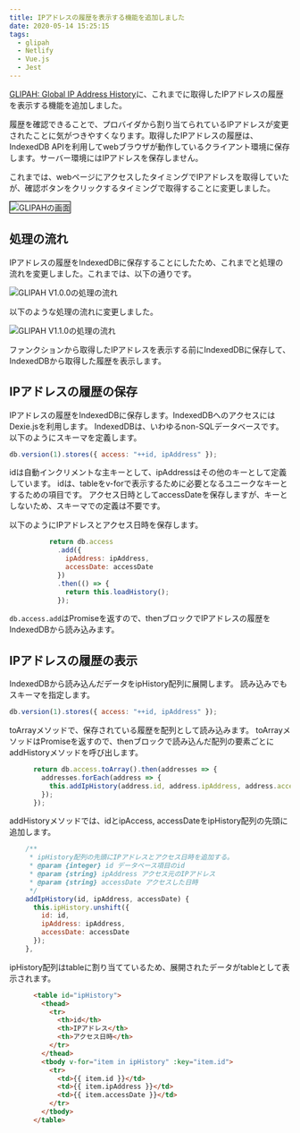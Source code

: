 ```yaml
---
title: IPアドレスの履歴を表示する機能を追加しました
date: 2020-05-14 15:25:15
tags:
  - glipah
  - Netlify
  - Vue.js
  - Jest
---
```


[GLIPAH: Global IP Address History](https://glipah.netlify.app/)に、これまでに取得したIPアドレスの履歴を表示する機能を追加しました。

履歴を確認できることで、プロバイダから割り当てられているIPアドレスが変更されたことに気がつきやすくなります。取得したIPアドレスの履歴は、IndexedDB APIを利用してwebブラウザが動作しているクライアント環境に保存します。サーバー環境にはIPアドレスを保存しません。

<!--more-->

これまでは、webページにアクセスしたタイミングでIPアドレスを取得していたが、確認ボタンをクリックするタイミングで取得することに変更しました。

<img src="Screenshot_2020-05-14GLIPAH.png" alt="GLIPAHの画面" style="border:1px solid #000000;" />

## 処理の流れ

IPアドレスの履歴をIndexedDBに保存することにしたため、これまでと処理の流れを変更しました。これまでは、以下の通りです。

<img src="システム構成V1.0.0.png" alt="GLIPAH V1.0.0の処理の流れ" />

以下のような処理の流れに変更しました。

<img src="システム構成V1.1.0.png" alt="GLIPAH V1.1.0の処理の流れ" />

ファンクションから取得したIPアドレスを表示する前にIndexedDBに保存して、IndexedDBから取得した履歴を表示します。

## IPアドレスの履歴の保存

IPアドレスの履歴をIndexedDBに保存します。IndexedDBへのアクセスにはDexie.jsを利用します。
IndexedDBは、いわゆるnon-SQLデータベースです。以下のようにスキーマを定義します。

```javascript
db.version(1).stores({ access: "++id, ipAddress" });
```

idは自動インクリメントな主キーとして、ipAddressはその他のキーとして定義しています。
idは、tableをv-forで表示するために必要となるユニークなキーとするための項目です。
アクセス日時としてaccessDateを保存しますが、キーとしないため、スキーマでの定義は不要です。

以下のようにIPアドレスとアクセス日時を保存します。

```javascript
          return db.access
            .add({
              ipAddress: ipAddress,
              accessDate: accessDate
            })
            .then(() => {
              return this.loadHistory();
            });
```

`db.access.add`はPromiseを返すので、thenブロックでIPアドレスの履歴をIndexedDBから読み込みます。

## IPアドレスの履歴の表示

IndexedDBから読み込んだデータをipHistory配列に展開します。
読み込みでもスキーマを指定します。

```javascript
db.version(1).stores({ access: "++id, ipAddress" });
```

toArrayメソッドで、保存されている履歴を配列として読み込みます。
toArrayメソッドはPromiseを返すので、thenブロックで読み込んだ配列の要素ごとにaddHistoryメソッドを呼び出します。

```javascript
      return db.access.toArray().then(addresses => {
        addresses.forEach(address => {
          this.addIpHistory(address.id, address.ipAddress, address.accessDate);
        });
      });
```

addHistoryメソッドでは、idとipAccess, accessDateをipHistory配列の先頭に追加します。

```javascript
    /**
     * ipHistory配列の先頭にIPアドレスとアクセス日時を追加する。
     * @param {integer} id データベース項目のid
     * @param {string} ipAddress アクセス元のIPアドレス
     * @param {string} accessDate アクセスした日時
     */
    addIpHistory(id, ipAddress, accessDate) {
      this.ipHistory.unshift({
        id: id,
        ipAddress: ipAddress,
        accessDate: accessDate
      });
    },
```

ipHistory配列はtableに割り当てているため、展開されたデータがtableとして表示されます。

```html
      <table id="ipHistory">
        <thead>
          <tr>
            <th>id</th>
            <th>IPアドレス</th>
            <th>アクセス日時</th>
          </tr>
        </thead>
        <tbody v-for="item in ipHistory" :key="item.id">
          <tr>
            <td>{{ item.id }}</td>
            <td>{{ item.ipAddress }}</td>
            <td>{{ item.accessDate }}</td>
          </tr>
        </tbody>
      </table>
```
